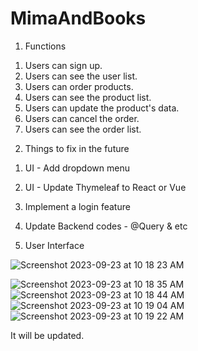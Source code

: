 # MimaAndBooks 

1) Functions
1. Users can sign up.
2. Users can see the user list.
3. Users can order products.
4. Users can see the product list.
5. Users can update the product's data.
6. Users can cancel the order.
7. Users can see the order list.
   
2) Things to fix in the future 
1. UI - Add dropdown menu
2. UI - Update Thymeleaf to React or Vue
3. Implement a login feature
4. Update Backend codes - @Query & etc
   
3. User Interface

![Screenshot 2023-09-23 at 10 18 23 AM](https://github.com/mmkp20/MimaAndBooks/assets/78986796/b61b09be-5dc5-4215-9926-6a2985f59739)

![Screenshot 2023-09-23 at 10 18 35 AM](https://github.com/mmkp20/MimaAndBooks/assets/78986796/aad3b875-d500-4054-9b69-19a82b713f0c)
![Screenshot 2023-09-23 at 10 18 44 AM](https://github.com/mmkp20/MimaAndBooks/assets/78986796/214c74f8-ceb0-402f-ae71-39762116e9cd)
![Screenshot 2023-09-23 at 10 19 04 AM](https://github.com/mmkp20/MimaAndBooks/assets/78986796/0080d37a-3f2c-4b19-805a-f4db9a950e18)
![Screenshot 2023-09-23 at 10 19 22 AM](https://github.com/mmkp20/MimaAndBooks/assets/78986796/ba527afc-d6fd-43e9-a95d-97360580453e)

It will be updated.
